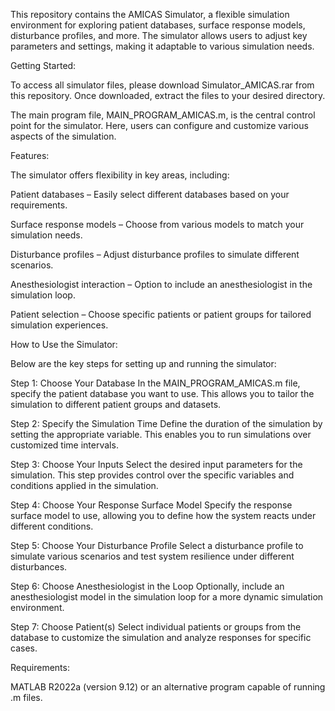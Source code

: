 This repository contains the AMICAS Simulator, a flexible simulation environment 
for exploring patient databases, surface response models, disturbance profiles, and more. 
The simulator allows users to adjust key parameters and settings, 
making it adaptable to various simulation needs.

Getting Started:

To access all simulator files, please download Simulator_AMICAS.rar from this repository. 
Once downloaded, extract the files to your desired directory.

The main program file, MAIN_PROGRAM_AMICAS.m, is the central control point for the simulator. 
Here, users can configure and customize various aspects of the simulation.

Features:

The simulator offers flexibility in key areas, including:

Patient databases – Easily select different databases based on your requirements.

Surface response models – Choose from various models to match your simulation needs.

Disturbance profiles – Adjust disturbance profiles to simulate different scenarios.

Anesthesiologist interaction – Option to include an anesthesiologist in the simulation loop.

Patient selection – Choose specific patients or patient groups for tailored simulation experiences.

How to Use the Simulator:

Below are the key steps for setting up and running the simulator:

Step 1: Choose Your Database
In the MAIN_PROGRAM_AMICAS.m file, specify the patient database you want to use. 
This allows you to tailor the simulation to different patient groups and datasets.

Step 2: Specify the Simulation Time
Define the duration of the simulation by setting the appropriate variable. 
This enables you to run simulations over customized time intervals.

Step 3: Choose Your Inputs
Select the desired input parameters for the simulation. 
This step provides control over the specific variables and conditions applied in the simulation.

Step 4: Choose Your Response Surface Model
Specify the response surface model to use, 
allowing you to define how the system reacts under different conditions.

Step 5: Choose Your Disturbance Profile
Select a disturbance profile to simulate various scenarios 
and test system resilience under different disturbances.

Step 6: Choose Anesthesiologist in the Loop
Optionally, include an anesthesiologist model 
in the simulation loop for a more dynamic simulation environment.

Step 7: Choose Patient(s)
Select individual patients or groups from the database 
to customize the simulation and analyze responses for specific cases.

Requirements:

MATLAB R2022a (version 9.12) or an alternative program capable of running .m files.

